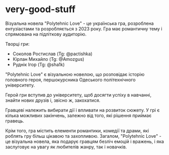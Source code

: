 # very-good-stuff
Візуальна новела "Polytehnic Love" - це українська гра, розроблена ентузіастами та розробляється з 2023 року. Гра має романтичну тему і спрямована на підліткову аудиторію.

Творці гри:

* Соколов Ростислав (Tg: @pactishka)
* Кірлан Михайло (Tg: @Amozgus)
* Руднік Ігор (Tg: @sha1k)

"Polytehnic Love" є візуальною новелою, що розповідає історію головного героя, першокурсника Одеського політехнічного університету.

Герой гри вступив до університету, щоб досягти успіху в навчанні, знайти нових друзів і, звісно ж, закохатися.

Гравцеві належить вибирати дії і впливати на розвиток сюжету. У грі є кілька можливих закінчень, залежно від того, які рішення приймає гравець.

Крім того, гра містить елементи романтики, комедії та драми, які роблять гру більш цікавою та захопливою. Загалом, "Polytehnic Love" - це візуальна новела, яка подарує гравцям безліч емоцій і вражень, і яка заслуговує на увагу як любителів жанру, так і новачків.
